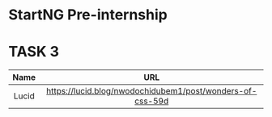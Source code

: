 # StartNG Pre-internship

# TASK 3 

| Name |  URL|
|:------:|:----------------:|                
|Lucid   | https://lucid.blog/nwodochidubem1/post/wonders-of-css-59d      |
